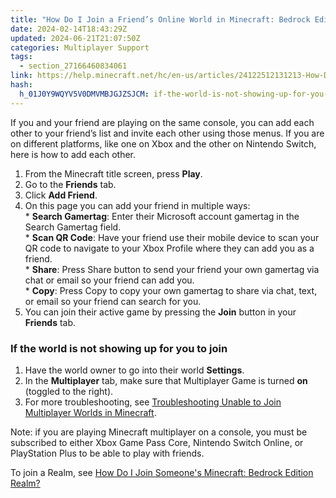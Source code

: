 ```yaml
---
title: "How Do I Join a Friend’s Online World in Minecraft: Bedrock Edition?"
date: 2024-02-14T18:43:29Z
updated: 2024-06-21T21:07:50Z
categories: Multiplayer Support
tags:
  - section_27166460834061
link: https://help.minecraft.net/hc/en-us/articles/24122512131213-How-Do-I-Join-a-Friend-s-Online-World-in-Minecraft-Bedrock-Edition
hash:
  h_01J0Y9WQYV5V0DMVMBJGJZSJCM: if-the-world-is-not-showing-up-for-you-to-join
---
```


If you and your friend are playing on the same console, you can add each other to your friend’s list and invite each other using those menus. If you are on different platforms, like one on Xbox and the other on Nintendo Switch, here is how to add each other.

1.  From the Minecraft title screen, press **Play**.
2.  Go to the **Friends** tab.
3.  Click **Add Friend**.
4.  On this page you can add your friend in multiple ways:  
    \* **Search Gamertag**: Enter their Microsoft account gamertag in the Search Gamertag field.  
    \* **Scan QR Code**: Have your friend use their mobile device to scan your QR code to navigate to your Xbox Profile where they can add you as a friend.  
    \* **Share**: Press Share button to send your friend your own gamertag via chat or email so your friend can add you.  
    \* **Copy**: Press Copy to copy your own gamertag to share via chat, text, or email so your friend can search for you.
5.  You can join their active game by pressing the **Join** button in your **Friends** tab.

###  If the world is not showing up for you to join

1.  Have the world owner to go into their world **Settings**.
2.  In the **Multiplayer** tab, make sure that Multiplayer Game is turned **on** (toggled to the right).
3.  For more troubleshooting, see [Troubleshooting Unable to Join Multiplayer Worlds in Minecraft](./Troubleshooting-Unable-to-Join-Multiplayer-Worlds-in-Minecraft.md).

Note: if you are playing Minecraft multiplayer on a console, you must be subscribed to either Xbox Game Pass Core, Nintendo Switch Online, or PlayStation Plus to be able to play with friends.

To join a Realm, see [How Do I Join Someone's Minecraft: Bedrock Edition Realm?](../Create-or-Join-Realms/How-Do-I-Join-Someone-s-Minecraft-Bedrock-Edition-Realm.md)
